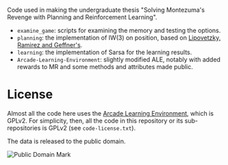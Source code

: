 Code used in making the undergraduate thesis "Solving Montezuma's Revenge with
Planning and Reinforcement Learning".

- `examine_game`: scripts for examining the memory and testing the options.
- `planning`: the implementation of IW(3) on position, based on [Lipovetzky,
	Ramirez and Geffner's](https://github.com/miquelramirez/ALE-Atari-Width).
- `learning`: the implementation of Sarsa for the learning results.
- `Arcade-Learning-Environment`: slightly modified ALE, notably with added
	rewards to MR and some methods and attributes made public.

# License
Almost all the code here uses the [Arcade Learning
Environment](https://github.com/mgbellemare/Arcade-Learning-Environment), which
is GPLv2. For simplicity, then, all the code in this repository or its
sub-repositories is GPLv2 (see `code-license.txt`).

The data is released to the public domain.

<img src="http://i.creativecommons.org/p/mark/1.0/88x31.png"
     style="border-style: none;" alt="Public Domain Mark" />
